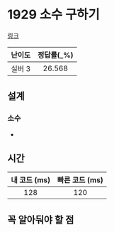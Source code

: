 # 1929 소수 구하기

[링크](https://www.acmicpc.net/problem/1929)

| 난이도  | 정답률(\_%) |
|:----:|:--------:|
| 실버 3 |     	26.568     |

## 설계

### 소수
- 

## 시간

| 내 코드 (ms) | 빠른 코드 (ms) |
|:---------:|:----------:|
|    128    |    120     |

## 꼭 알아둬야 할 점

